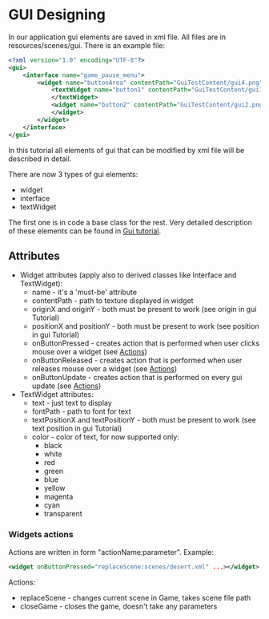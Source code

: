 # GUI Designing
In our application gui elements are saved in xml file. All files are in resources/scenes/gui. There is an example file:
```xml
<?xml version="1.0" encoding="UTF-8"?>
<gui>
    <interface name="game_pause_menu">
        <widget name="buttonArea" contentPath="GuiTestContent/gui4.png" originX="0.5" originY="0.5">
            <textWidget name="button1" contentPath="GuiTestContent/gui1.png" originX="0.5" originY="0.5" positionX="0.5" positionY="0.3" fontPath="GuiTestContent/testFont.ttf" textPositionX="0.4" textPositionY="0.3" color="green" onButtonPressed="replaceScene:scenes/desert.xml">Run Game
            </textWidget>
            <widget name="button2" contentPath="GuiTestContent/gui2.png" originX="0.5" originY="0.5" positionX="0.5" positionY="0.7">
            </widget>
        </widget>
    </interface>
</gui>
```
In this tutorial all elements of gui that can be modified by xml file will be described in detail.

There are now 3 types of gui elements:
- widget
- interface
- textWidget

The first one is in code a base class for the rest. Very detailed description of these elements can be found in [Gui tutorial](../forProgrammers/guiTutorial.md).

## Attributes
- Widget attributes (apply also to derived classes like Interface and TextWidget):
  - name - it's a 'must-be' attribute
  - contentPath - path to texture displayed in widget
  - originX and originY - both must be present to work (see origin in gui Tutorial)
  - positionX and positionY - both must be present to work (see position in gui Tutorial)
  - onButtonPressed - creates action that is performed when user clicks mouse over a widget (see [Actions](#widgets-actions))
  - onButtonReleased - creates action that is performed when user releases mouse over a widget (see [Actions](#widgets-actions))
  - onButtonUpdate - creates action that is performed on every gui update (see [Actions](#widgets-actions))
- TextWidget attributes:
  - text - just text to display
  - fontPath - path to font for text
  - textPositionX and textPositionY - both must be present to work (see text position in gui Tutorial)
  - color - color of text, for now supported only:
    - black
	- white
	- red
	- green
	- blue
	- yellow
	- magenta
	- cyan
	- transparent

### Widgets actions
Actions are written in form "actionName:parameter". Example: 
```xml
<widget onButtonPressed="replaceScene:scenes/desert.xml" ...></widget>
```
Actions:
- replaceScene - changes current scene in Game, takes scene file path
- closeGame - closes the game, doesn't take any parameters
